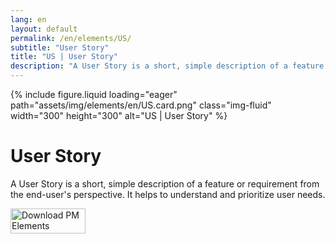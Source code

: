 ```yaml
---
lang: en
layout: default
permalink: /en/elements/US/
subtitle: "User Story"
title: "US | User Story"
description: "A User Story is a short, simple description of a feature or requirement from the end-user's perspective. It helps to understand and prioritize user needs."
---
```


{% include figure.liquid loading="eager" path="assets/img/elements/en/US.card.png" class="img-fluid" width="300" height="300" alt="US | User Story" %}

# User Story

A User Story is a short, simple description of a feature or requirement from the end-user's perspective. It helps to understand and prioritize user needs.

<a href="https://apps.apple.com/app/apple-store/id6738084498?pt=127441684&ct=website&mt=8">
  <img src="{{ "assets/img/en/appstore.png" | relative_url }}" width="120" height="40" alt="Download PM Elements">
</a>
